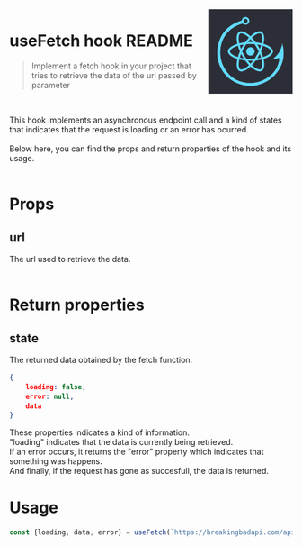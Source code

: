 <img src="../hook.png" align="right" width="150" height="150"/>

# useFetch hook README
> Implement a fetch hook in your project that tries to retrieve the data of the url passed by parameter
<br />

This hook implements an asynchronous endpoint call and a kind of states that indicates that the request is loading or an error has ocurred.
<br/><br/>
Below here, you can find the props and return properties of the hook and its usage.
<br/><br/>

# Props
## url
The url used to retrieve the data.
<br/><br/>
# Return properties
## state
The returned data obtained by the fetch function.
```json
{
    loading: false,
    error: null,
    data
}
```

These properties indicates a kind of information.
<br/>
"loading" indicates that the data is currently being retrieved.
<br/>
If an error occurs, it returns the "error" property which indicates that something was happens.
<br/>
And finally, if the request has gone as succesfull, the data is returned.
<br/>

# Usage
```javascript
const {loading, data, error} = useFetch(`https://breakingbadapi.com/api/quotes/1`);
```
